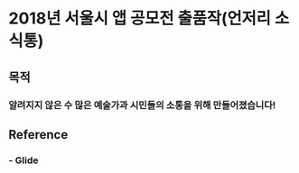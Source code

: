 # 2018년 서울시 앱 공모전 출품작(언저리 소식통) 

## 목적

### 알려지지 않은 수 많은 예술가과 시민들의 소통을 위해 만들어졌습니다!

##  Reference
### - Glide

